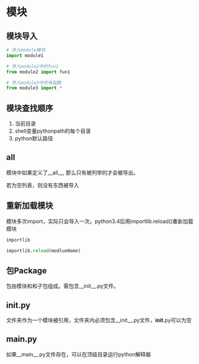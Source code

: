 # 模块

## 模块导入

```python
# 导入module模块
import module1

# 导入module2中的fun1
from module2 import fun1

# 导入module3中所有函数
from module3 import *
```

## 模块查找顺序

1. 当前目录
2. shell变量pythonpath的每个目录
3. python默认路径

## __all__

模块中如果定义了__all__, 那么只有被列举的才会被导出。

若为空列表，则没有东西被导入

## 重新加载模块

模块多次import，实际只会导入一次。python3.4后用importlib.reload()重新加载模块

```python
importlib

importlib.reload(modlueName)
```

## 包Package

包由模块和和子包组成。需包含__init__.py文件。

## __init__.py

文件夹作为一个模块被引用，文件夹内必须包含__init__.py文件，__init__.py可以为空

## __main__.py

如果__main__.py文件存在，可以在顶级目录运行python解释器
